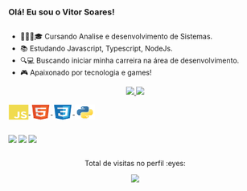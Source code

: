 ### Olá! Eu sou o Vitor Soares! 

##

<div>

- 👨🏻‍💻🎓 Cursando Analise e desenvolvimento de Sistemas.
- 📚 Estudando Javascript, Typescript, NodeJs.
- 🔍💻 Buscando iniciar minha carreira na área de desenvolvimento.
- 🎮  Apaixonado por tecnologia e games!

</div>

<div align="center">
  <a href="https://github.com/Vitor-S-G">
  <img height="180em" src="https://github-readme-stats.vercel.app/api?username=Vitor-S-G&show_icons=true&theme=highcontrast&include_all_commits=true&count_private=true"/>
  <img height="180em"  src="https://github-readme-stats.vercel.app/api/top-langs/?username=Vitor-S-G&layout=compact&langs_count=7&theme=highcontrast"/>
</div>
  
<div style="display: inline_block"><br>
  <img align="center" alt="Vitor-Js" height="30" width="40" src="https://raw.githubusercontent.com/devicons/devicon/master/icons/javascript/javascript-plain.svg">
  <img align="center" alt="Vitor-HTML" height="30" width="40" src="https://raw.githubusercontent.com/devicons/devicon/master/icons/html5/html5-original.svg">
  <img align="center" alt="Vitor-CSS" height="30" width="40" src="https://raw.githubusercontent.com/devicons/devicon/master/icons/css3/css3-original.svg">
  <img align="center" alt="Vitor-Python" height="30" width="40" src="https://raw.githubusercontent.com/devicons/devicon/master/icons/python/python-original.svg">
  <!--<img align="right" alt="Rafa-pic" height="150" style="border-radius:50px;" src="https://media.discordapp.net/attachments/639956127056134178/890373478988013628/Publicacoes_Instagram_1_1.png?width=676&height=676">
</div>-->
  
 ##
 
 <div> 
 <a href="https://discord.gg/pDbY76q8Qf" target="_blank"><img src="https://img.shields.io/badge/Discord-7289DA?style=for-the-badge&logo=discord&logoColor=white" target="_blank"></a> 
  <a href = "mailto:vitorsoaresv17@gmail.com"><img src="https://img.shields.io/badge/-Gmail-%23333?style=for-the-badge&logo=gmail&logoColor=red" target="_blank"></a>
  <a href="https://www.linkedin.com/in/vitor-soares17/" target="_blank"><img src="https://img.shields.io/badge/-LinkedIn-%230077B5?style=for-the-badge&logo=linkedin&logoColor=white" target="_blank"></a> 
 
</div>

<div>
  <p align="center"> 

 ## 
  <p align="center"> 
  Total de visitas no perfil :eyes: <br>
  </p>
  
 <p align="center"> 
   <img alingn="center" src="https://profile-counter.glitch.me/Vitor-S-G/count.svg" />
 </p>

</p>

</div>

  
